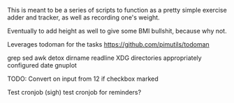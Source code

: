 This is meant to be a series of scripts to function as a pretty simple exercise 
adder and tracker, as well as recording one's weight.

Eventually to add height as well to give some BMI bullshit, because why not.

Leverages todoman for the tasks https://github.com/pimutils/todoman

grep sed awk detox
dirname
readline
XDG directories appropriately configured
date
gnuplot

TODO: Convert on input from 12 if checkbox marked

Test cronjob (sigh)
test cronjob for reminders?
